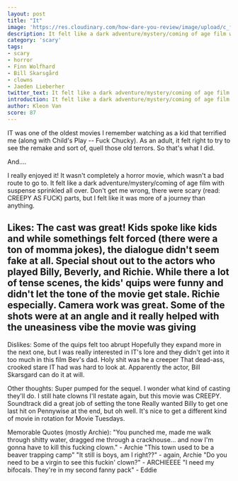 ```yaml
---
layout: post
title: "It"
image: 'https://res.cloudinary.com/how-dare-you-review/image/upload/c_fill,h_399,w_760/v1529185355/it-review-15.jpg'
description: It felt like a dark adventure/mystery/coming of age film with suspense sprinkled all over.
category: 'scary'
tags: 
- scary
- horror
- Finn Wolfhard
- Bill Skarsgård
- clowns
- Jaeden Lieberher
twitter_text: It felt like a dark adventure/mystery/coming of age film with suspense sprinkled all over.
introduction: It felt like a dark adventure/mystery/coming of age film with suspense sprinkled all over.
author: Kleon Van
score: 87
---
```


IT was one of the oldest movies I remember watching as a kid that terrified me (along with Child's Play -- Fuck Chucky). As an adult, it felt right to try to see the remake and sort of, quell those old terrors. So that's what I did. 

And....

I really enjoyed it! It wasn't completely a horror movie, which wasn't a bad route to go to. It felt like a dark adventure/mystery/coming of age film with suspense sprinkled all over. Don't get me wrong, there were scary (read: CREEPY AS FUCK) parts, but I felt like it was more of a journey than anything. 


Likes:
The cast was great! Kids spoke like kids and while somethings felt forced (there were a ton of momma jokes), the dialogue didn't seem fake at all. Special shout out to the actors who played Billy, Beverly, and Richie.
While there a lot of tense scenes, the kids' quips were funny and didn't let the tone of the movie get stale. Richie especially.
Camera work was great. Some of the shots were at an angle and it really helped with the uneasiness vibe the movie was giving
-           
Dislikes:
Some of the quips felt too abrupt
Hopefully they expand more in the next one, but I was really interested in IT's lore and they didn't get into it too much in this film
Bev's dad. Holy shit was he a creeper
That dead-ass, crooked stare IT had was hard to look at. Apparently the actor, Bill Skarsgard can do it at will.


Other thoughts:
Super pumped for the sequel. I wonder what kind of casting they'll do.
I still hate clowns
I'll restate again, but this movie was CREEPY. Soundtrack did a great job of setting the tone
Really wanted Billy to get one last hit on Pennywise at the end, but oh well. 
It's nice to get a different kind of movie in rotation for Movie Tuesdays.

Memorable Quotes (mostly Archie):
"You punched me, made me walk through shitty water, dragged me through a crackhouse... and now I'm gonna have to kill this fucking clown." - Archie
"This town used to be a beaver trapping camp" "It still is boys, am I right??" - again, Archie
"Do you need to be a virgin to see this fuckin' clown?" - ARCHIEEEE 
"I need my bifocals. They're in my second fanny pack" - Eddie
